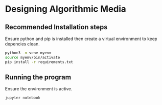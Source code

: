 # Designing Algorithmic Media


## Recommended Installation steps

Ensure python and pip is installed then create a virtual environment to keep depencies clean.

```zsh
python3 -m venv myenv
source myenv/bin/activate
pip install -r requirements.txt
```

## Running the program

Ensure the environment is active.
```zsh
jupyter notebook 
```



